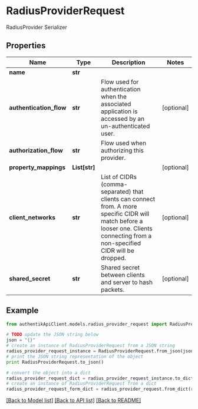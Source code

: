 # RadiusProviderRequest

RadiusProvider Serializer

## Properties
Name | Type | Description | Notes
------------ | ------------- | ------------- | -------------
**name** | **str** |  | 
**authentication_flow** | **str** | Flow used for authentication when the associated application is accessed by an un-authenticated user. | [optional] 
**authorization_flow** | **str** | Flow used when authorizing this provider. | 
**property_mappings** | **List[str]** |  | [optional] 
**client_networks** | **str** | List of CIDRs (comma-separated) that clients can connect from. A more specific CIDR will match before a looser one. Clients connecting from a non-specified CIDR will be dropped. | [optional] 
**shared_secret** | **str** | Shared secret between clients and server to hash packets. | [optional] 

## Example

```python
from authentikApiClient.models.radius_provider_request import RadiusProviderRequest

# TODO update the JSON string below
json = "{}"
# create an instance of RadiusProviderRequest from a JSON string
radius_provider_request_instance = RadiusProviderRequest.from_json(json)
# print the JSON string representation of the object
print RadiusProviderRequest.to_json()

# convert the object into a dict
radius_provider_request_dict = radius_provider_request_instance.to_dict()
# create an instance of RadiusProviderRequest from a dict
radius_provider_request_form_dict = radius_provider_request.from_dict(radius_provider_request_dict)
```
[[Back to Model list]](../README.md#documentation-for-models) [[Back to API list]](../README.md#documentation-for-api-endpoints) [[Back to README]](../README.md)


